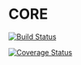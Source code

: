 # CORE
[![Build Status](https://travis-ci.org/mentorpaired/core.svg?branch=staging)](https://travis-ci.org/mentorpaired/core)

[![Coverage Status](https://coveralls.io/repos/github/mentorpaired/core/badge.svg?branch=coverall)](https://coveralls.io/github/mentorpaired/core?branch=coverall)

